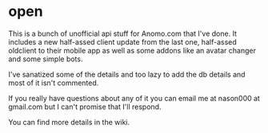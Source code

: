 # open
This is a bunch of unofficial api stuff for Anomo.com that I've done. It includes a new half-assed client update from the last one, half-assed oldclient to their mobile app as well as some addons like an avatar changer and some simple bots. 

I've sanatized some of the details and too lazy to add the db details and most of it isn't commented. 

If you really have questions about any of it you can email me at nason000 at gmail.com but I can't promise that I'll respond.

You can find more details in the wiki.
